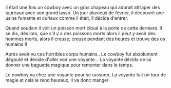 Il était une fois un cowboy avec un gros chapeau qui adorait attraper des taureaux avec son grand lasso. 
Un jour pluvieux de février, il découvrit une usine fumante et curieux comme il était, il décida d'entrer.

Quand soudain il voit un poisson mort cloué à la porte de cette derniere. 
Il se dis, dès lors, que s'il y a des poissons morts alors il peut y avoir des hommes morts, alors il creuse, creuse pendant des heures et trouve des os humains !!

Après avoir vu ces horribles corps humains.. Le cowboy fut absolument dégouté et décide d'aller voir une voyante...
La voyante décida de lui donner une baguette magique pour remonter dans le temps.

Le cowboy va chez une voyante pour se rassurer,
La voyante fait un tour de magie et cela le rend heureux, il va donc manger

